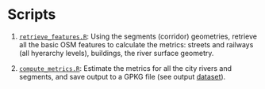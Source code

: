 # Scripts

1. [`retrieve_features.R`](./retrieve_features.R): Using the segments (corridor) geometries, retrieve all the basic OSM features to calculate the metrics: streets and railways (all hyerarchy levels), buildings, the river surface geometry.

2. [`compute_metrics.R`](./compute_metrics.R): Estimate the metrics for all the city rivers and segments, and save output to a GPKG file (see output [dataset](../output/city_rivers_metrics.gpkg)).
